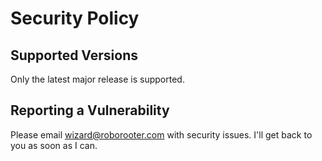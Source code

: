 # Security Policy

## Supported Versions

Only the latest major release is supported.

## Reporting a Vulnerability

Please email wizard@roborooter.com with security issues. I'll get back to you as soon as I can.
